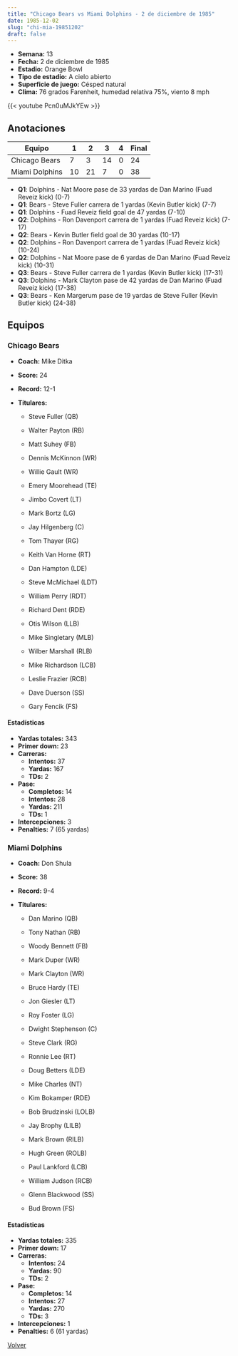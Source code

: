```yaml
---
title: "Chicago Bears vs Miami Dolphins - 2 de diciembre de 1985"
date: 1985-12-02
slug: "chi-mia-19851202"
draft: false
---
```


- **Semana:** 13
- **Fecha:** 2 de diciembre de 1985
- **Estadio:** Orange Bowl
- **Tipo de estadio:** A cielo abierto
- **Superficie de juego:** Césped natural
- **Clima:** 76 grados Farenheit, humedad relativa 75%, viento 8 mph


{{< youtube Pcn0uMJkYEw >}}


## Anotaciones
| Equipo | 1 | 2 | 3 | 4 | Final |
|--------|---|---|---|---|-------|
| Chicago Bears  | 7 | 3 | 14 | 0  | 24 |
| Miami Dolphins  | 10 | 21 | 7 | 0  | 38 |
- **Q1**: Dolphins - Nat Moore pase de 33 yardas de Dan Marino (Fuad Reveiz kick) (0-7)
- **Q1**: Bears - Steve Fuller carrera de 1 yardas (Kevin Butler kick) (7-7)
- **Q1**: Dolphins - Fuad Reveiz field goal de 47 yardas (7-10)
- **Q2**: Dolphins - Ron Davenport carrera de 1 yardas (Fuad Reveiz kick) (7-17)
- **Q2**: Bears - Kevin Butler field goal de 30 yardas (10-17)
- **Q2**: Dolphins - Ron Davenport carrera de 1 yardas (Fuad Reveiz kick) (10-24)
- **Q2**: Dolphins - Nat Moore pase de 6 yardas de Dan Marino (Fuad Reveiz kick) (10-31)
- **Q3**: Bears - Steve Fuller carrera de 1 yardas (Kevin Butler kick) (17-31)
- **Q3**: Dolphins - Mark Clayton pase de 42 yardas de Dan Marino (Fuad Reveiz kick) (17-38)
- **Q3**: Bears - Ken Margerum pase de 19 yardas de Steve Fuller (Kevin Butler kick) (24-38)


## Equipos


### Chicago Bears
* **Coach:** Mike Ditka
* **Score:** 24
* **Record:** 12-1
* **Titulares:** 

  * Steve Fuller (QB) 

  * Walter Payton (RB) 

  * Matt Suhey (FB) 

  * Dennis McKinnon (WR) 

  * Willie Gault (WR) 

  * Emery Moorehead (TE) 

  * Jimbo Covert (LT) 

  * Mark Bortz (LG) 

  * Jay Hilgenberg (C) 

  * Tom Thayer (RG) 

  * Keith Van Horne (RT) 

  * Dan Hampton (LDE) 

  * Steve McMichael (LDT) 

  * William Perry (RDT) 

  * Richard Dent (RDE) 

  * Otis Wilson (LLB) 

  * Mike Singletary (MLB) 

  * Wilber Marshall (RLB) 

  * Mike Richardson (LCB) 

  * Leslie Frazier (RCB) 

  * Dave Duerson (SS) 

  * Gary Fencik (FS) 

#### Estadísticas
* **Yardas totales:** 343
* **Primer down:** 23
* **Carreras:**
  * **Intentos:** 37
  * **Yardas:** 167
  * **TDs:** 2
* **Pase:**
  * **Completos:** 14
  * **Intentos:** 28
  * **Yardas:** 211
  * **TDs:** 1
* **Intercepciones:** 3
* **Penalties:** 7 (65 yardas)

### Miami Dolphins
* **Coach:** Don Shula
* **Score:** 38
* **Record:** 9-4
* **Titulares:** 

  * Dan Marino (QB) 

  * Tony Nathan (RB) 

  * Woody Bennett (FB) 

  * Mark Duper (WR) 

  * Mark Clayton (WR) 

  * Bruce Hardy (TE) 

  * Jon Giesler (LT) 

  * Roy Foster (LG) 

  * Dwight Stephenson (C) 

  * Steve Clark (RG) 

  * Ronnie Lee (RT) 

  * Doug Betters (LDE) 

  * Mike Charles (NT) 

  * Kim Bokamper (RDE) 

  * Bob Brudzinski (LOLB) 

  * Jay Brophy (LILB) 

  * Mark Brown (RILB) 

  * Hugh Green (ROLB) 

  * Paul Lankford (LCB) 

  * William Judson (RCB) 

  * Glenn Blackwood (SS) 

  * Bud Brown (FS) 

#### Estadísticas
* **Yardas totales:** 335
* **Primer down:** 17
* **Carreras:**
  * **Intentos:** 24
  * **Yardas:** 90
  * **TDs:** 2
* **Pase:**
  * **Completos:** 14
  * **Intentos:** 27
  * **Yardas:** 270
  * **TDs:** 3
* **Intercepciones:** 1
* **Penalties:** 6 (61 yardas)


[Volver](/historia/1985)
